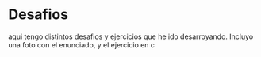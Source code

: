 # Desafios
aqui tengo distintos desafios y ejercicios que he ido desarroyando. Incluyo una foto con el enunciado, y el ejercicio en c
